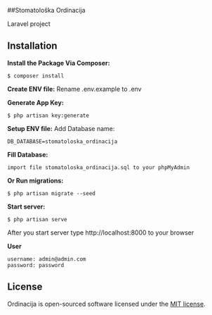 ##Stomatološka Ordinacija

Laravel project

## Installation
**Install the Package Via Composer:**
```shell
$ composer install
```

**Create ENV file:**
Rename .env.example to .env

**Generate App Key:**
```shell
$ php artisan key:generate
```

**Setup ENV file:**
Add Database name:
```shell
DB_DATABASE=stomatoloska_ordinacija
```

**Fill Database:**
```shell
import file stomatoloska_ordinacija.sql to your phpMyAdmin
```

**Or Run migrations:**
```shell
$ php artisan migrate --seed
```

**Start server:**
```shell
$ php artisan serve
```

After you start server type http://localhost:8000 to your browser

**User**
```shell
username: admin@admin.com
password: password
```

## License

Ordinacija is open-sourced software licensed under the [MIT license](http://opensource.org/licenses/MIT).
